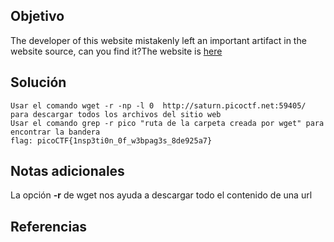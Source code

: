 ## Objetivo

The developer of this website mistakenly left an important artifact in the website source, can you find it?The website is [here](http://saturn.picoctf.net:59405/)
## Solución

```
Usar el comando wget -r -np -l 0  http://saturn.picoctf.net:59405/
para descargar todos los archivos del sitio web
Usar el comando grep -r pico "ruta de la carpeta creada por wget" para encontrar la bandera
flag: picoCTF{1nsp3ti0n_0f_w3bpag3s_8de925a7}
```
## Notas adicionales

La opción **-r** de wget nos ayuda a descargar todo el contenido de una url 
## Referencias